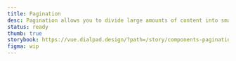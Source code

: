 ```yaml
---
title: Pagination
desc: Pagination allows you to divide large amounts of content into smaller chunks across multiple pages.
status: ready
thumb: true
storybook: https://vue.dialpad.design/?path=/story/components-pagination--default
figma: wip
---
```


<code-well-header>
  <dt-pagination
    :total-pages="25"
    aria-label="Pagination"
    prev-aria-label="Previous page"
    next-aria-label="Next page"
    :page-number-aria-label="() => {}"
  />
</code-well-header>
